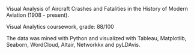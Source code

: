 Visual Analysis of Aircraft Crashes and Fatalities in the History
of Modern Aviation (1908 - present).

Visual Analytics coursework, grade: 88/100

The data was mined with Python and visualized with Tableau, Matplotlib, Seaborn, WordCloud, Altair, Networkkx and pyLDAvis.
